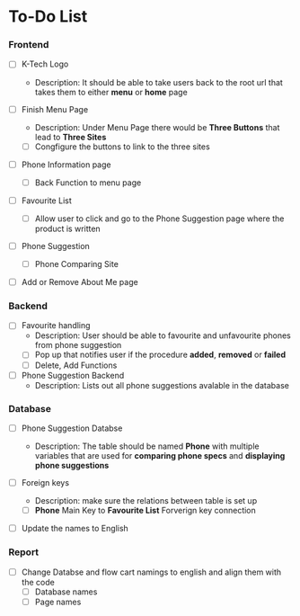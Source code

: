 # To-Do List


### Frontend
- [ ] K-Tech Logo 
    - Description: It should be able to take users back to the root url that takes them to either **menu** or **home** page

- [ ] Finish Menu Page
    - Description: Under Menu Page there would be **Three Buttons** that lead to **Three Sites**
    - [ ] Congfigure the buttons to link to the three sites

- [ ] Phone Information page
    - [ ] Back Function to menu page

- [ ] Favourite List
    - [ ] Allow user to click and go to the Phone Suggestion page where the product is written

- [ ] Phone Suggestion
    - [ ] Phone Comparing Site

- [ ] Add or Remove About Me page

### Backend
- [ ] Favourite handling 
    - Description: User should be able to favourite and unfavourite phones from phone suggestion
    - [ ] Pop up that notifies user if the procedure **added**, **removed** or **failed**
    - [ ] Delete, Add Functions

- [ ] Phone Suggestion Backend
    - Description: Lists out all phone suggestions avalable in the database

### Database
- [ ] Phone Suggestion Databse
    - Description: The table should be named **Phone** with multiple variables that are used for **comparing phone specs** and **displaying phone suggestions**

- [ ] Foreign keys
    - Description: make sure the relations between table is set up
    - [ ] **Phone** Main Key to **Favourite List** Forverign key connection

- [ ] Update the names to English

### Report
- [ ] Change Databse and flow cart namings to english and align them with the code 
    - [ ] Database names
    - [ ] Page names
